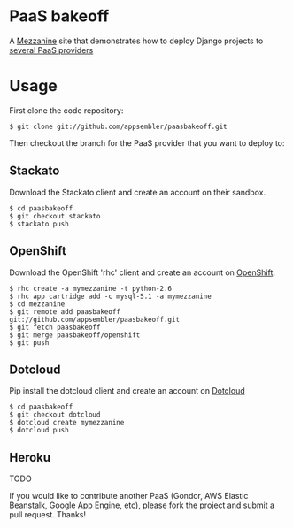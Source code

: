 PaaS bakeoff
============

A [Mezzanine](http://mezzanine.jupo.org) site that demonstrates how to deploy Django projects to [several PaaS providers](http://appsembler.com/blog/paas-bakeoff-comparing-stackato-openshift-dotcloud-and-heroku-for-django-hosting-and-deployment/)

Usage
=====

First clone the code repository:

```
$ git clone git://github.com/appsembler/paasbakeoff.git
```

Then checkout the branch for the PaaS provider that you want to deploy to:

Stackato
--------

Download the Stackato client and create an account on their sandbox.

```
$ cd paasbakeoff
$ git checkout stackato
$ stackato push
```

OpenShift
---------

Download the OpenShift 'rhc' client and create an account on [OpenShift](http://openshift.redhat.com/).

```
$ rhc create -a mymezzanine -t python-2.6
$ rhc app cartridge add -c mysql-5.1 -a mymezzanine
$ cd mezzanine
$ git remote add paasbakeoff git://github.com/appsembler/paasbakeoff.git
$ git fetch paasbakeoff
$ git merge paasbakeoff/openshift
$ git push
```

Dotcloud
--------

Pip install the dotcloud client and create an account on [Dotcloud](http://dotcloud.com)

```
$ cd paasbakeoff
$ git checkout dotcloud
$ dotcloud create mymezzanine
$ dotcloud push
```

Heroku
------

TODO

If you would like to contribute another PaaS (Gondor, AWS Elastic Beanstalk, Google App Engine, etc), please fork the project and submit a pull request. Thanks!

